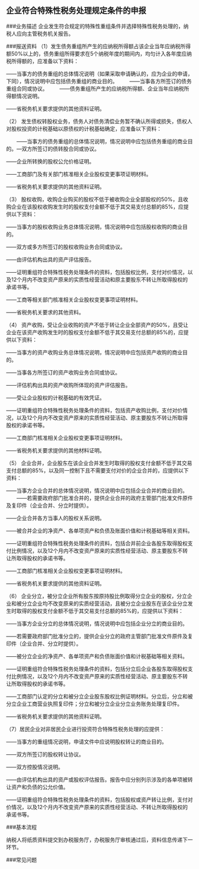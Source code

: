 ## 企业符合特殊性税务处理规定条件的申报

###业务描述
    企业发生符合规定的特殊性重组条件并选择特殊性税务处理的，纳税人应向主管税务机关报告。


###报送资料
（1）发生债务重组所产生的应纳税所得额占该企业当年应纳税所得额50%以上的，债务重组所得要求在5个纳税年度的期间内，均匀计入各年度应纳税所得额的，应准备以下资料：

——当事方的债务重组的总体情况说明（如果采取申请确认的，应为企业的申请，下同），情况说明中应包括债务重组的商业目的。
　　——当事各方所签订的债务重组合同或协议。
　　——债务重组所产生的应纳税所得额、企业当年应纳税所得额情况说明。

——省税务机关要求提供的其他资料证明。

（2） 发生债权转股权业务，债务人对债务清偿业务暂不确认所得或损失，债权人对股权投资的计税基础以原债权的计税基础确定，应准备以下资料：

　　——当事方的债务重组的总体情况说明，情况说明中应包括债务重组的商业目的。—双方所签订的债转股合同或协议。

——企业所转换的股权公允价格证明。

——工商部门及有关部门核准相关企业股权变更事项证明材料。

——省税务机关要求提供的其他资料证明。

（3） 股权收购，收购企业购买的股权不低于被收购企业全部股权的50%，且收购企业在该股权收购发生时的股权支付金额不低于其交易支付总额的85%，应提供以下资料：

——当事方的股权收购业务总体情况说明，情况说明中应包括股权收购的商业目的。

——双方或多方所签订的股权收购业务合同或协议。

——由评估机构出具的资产评估报告。

——证明重组符合特殊性税务处理条件的资料，包括股权比例，支付对价情况，以及12个月内不改变资产原来的实质性经营活动和原主要股东不转让所取得股权的承诺书等。

——工商等相关部门核准相关企业股权变更事项证明材料。

——省税务机关要求的其他资料。

（4） 资产收购，受让企业收购的资产不低于转让企业全部资产的50%，且受让企业在该资产收购发生时的股权支付金额不低于其交易支付总额的85%的，应提供以下资料：

——当事方的资产收购业务总体情况说明，情况说明中应包括资产收购的商业目的。

——当事各方所签订的资产收购业务合同或协议。

——评估机构出具的资产收购所体现的资产评估报告。

——受让企业股权的计税基础的有效凭证。

——证明重组符合特殊性税务处理条件的资料，包括资产收购比例，支付对价情况，以及12个月内不改变资产原来的实质性经营活动、原主要股东不转让所取得股权的承诺书等。

——工商部门核准相关企业股权变更事项证明材料。

——省税务机关要求提供的其他材料证明。

（5） 企业合并，企业股东在该企业合并发生时取得的股权支付金额不低于其交易支付总额的85%，以及同一控制下且不需要支付对价的企业合并的，应提供以下资料：

——当事方企业合并的总体情况说明，情况说明中应包括企业合并的商业目的。
　　——若需要政府部门批准合并的，提供企业合并的政府主管部门批准文件原件及复印件（企业合并、分立时提供）。

——企业合并各方当事人的股权关系说明。

——被合并企业的净资产、各单项资产和负债及账面价值和计税基础等相关资料。

——证明重组符合特殊性税务处理条件的资料，包括合并前企业各股东取得股权支付比例情况，以及12个月内不改变资产原来的实质性经营活动、原主要股东不转让所取得股权的承诺书等。

——工商部门核准相关企业股权变更事项证明材料。

——省税务机关要求提供的其他资料证明。

（6） 企业分立，被分立企业所有股东按原持股比例取得分立企业的股权，分立企业和被分立企业均不改变原来的实质经营活动，且被分立企业股东在该企业分立发生时取得的股权支付金额不低于其交易支付总额的85%的，应提供以下资料：

——当事方企业分立的总体情况说明，情况说明中应包括企业分立的商业目的。

——若需要政府部门批准分立的，提供企业分立的政府主管部门批准文件原件及复印件（企业合并、分立时提供）。

——被分立企业的净资产、各单项资产和负债账面价值和计税基础等相关资料。

——证明重组符合特殊性税务处理条件的资料，包括分立后企业各股东取得股权支付比例情况，以及12个月内不改变资产原来的实质性经营活动、原主要股东不转让所取得股权的承诺书等。

——工商部门认定的分立和被分立企业股东股权比例证明材料。分立后，分立和被分立企业工商营业执照复印件；分立和被分立企业分立业务账务处理复印件。

——省税务机关要求提供的其他资料证明。

（7）居民企业对非居民企业进行投资符合特殊性税务处理的应提供：

——当事方的重组情况说明，申请文件中应说明股权转让的商业目的。

——双方所签订的股权转让协议。

——双方控股情况说明。

——由评估机构出具的资产或股权评估报告。报告中应分别列示涉及的各单项被转让资产和负债的公允价值。

——证明重组符合特殊性税务处理条件的资料，包括股权或资产转让比例，支付对价情况，以及12个月内不改变资产原来的实质性经营活动、不转让所取得股权的承诺书等。



###基本流程

  纳税人将纸质资料提交到办税服务厅，办税服务厅审核通过后，资料信息传递下一环节。

###常见问题




